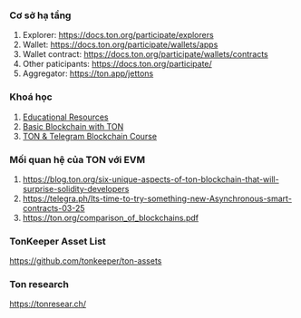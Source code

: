 ### Cơ sở hạ tầng
1. Explorer: https://docs.ton.org/participate/explorers
2. Wallet: https://docs.ton.org/participate/wallets/apps
3. Wallet contract: https://docs.ton.org/participate/wallets/contracts
4. Other paticipants: https://docs.ton.org/participate/
5. Aggregator: https://ton.app/jettons

### Khoá học
1. [Educational Resources](https://docs.ton.org/learn/academy/academy-overview)
2. [Basic Blockchain with TON](https://stepik.org/lesson/1274342/step/1?unit=1288641)
3. [TON & Telegram Blockchain Course](https://stepik.org/lesson/1004958/step/1?unit=1012592)

### Mối quan hệ của TON với EVM
1. https://blog.ton.org/six-unique-aspects-of-ton-blockchain-that-will-surprise-solidity-developers
2. https://telegra.ph/Its-time-to-try-something-new-Asynchronous-smart-contracts-03-25
3. https://ton.org/comparison_of_blockchains.pdf

### TonKeeper Asset List
https://github.com/tonkeeper/ton-assets

### Ton research
https://tonresear.ch/

